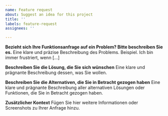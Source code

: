 ```yaml
---
name: Feature request
about: Suggest an idea for this project
title: ''
labels: feature-request
assignees: ''

---
```


**Bezieht sich Ihre Funktionsanfrage auf ein Problem? Bitte beschreiben Sie es.**
Eine klare und präzise Beschreibung des Problems. Beispiel. Ich bin immer frustriert, wenn [...]

**Beschreiben Sie die Lösung, die Sie sich wünschen**
Eine klare und prägnante Beschreibung dessen, was Sie wollen.

**Beschreiben Sie die Alternativen, die Sie in Betracht gezogen haben**
Eine klare und prägnante Beschreibung aller alternativen Lösungen oder Funktionen, die Sie in Betracht gezogen haben.

**Zusätzlicher Kontext**
Fügen Sie hier weitere Informationen oder Screenshots zu Ihrer Anfrage hinzu.
